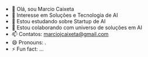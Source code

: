 - 👋 Olá, sou Marcio Caixeta
- 👀 Interesse em Soluções e Tecnologia de AI
- 🌱 Estou estudando sobre Startup de AI
- 💞️ Estou colaborando com universo de soluções em AI
- 📫 Contatos: marciojcaixeta@gmail.com
- 😄 Pronouns: .
- ⚡ Fun fact: ...

<!---
MarcioCaixeta/MarcioCaixeta is a ✨ special ✨ repository because its `README.md` (this file) appears on your GitHub profile.
You can click the Preview link to take a look at your changes.
--->
